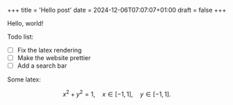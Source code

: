 +++
title = 'Hello post'
date = 2024-12-06T07:07:07+01:00
draft = false
+++

Hello, world!

Todo list:
- [ ] Fix the latex rendering
- [ ] Make the website prettier
- [ ] Add a search bar

Some latex:

$$
x^2 + y^2 = 1, \quad x \in [-1, 1], \quad y \in [-1, 1].
$$
